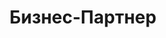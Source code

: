 --- 
title: "Бизнес-Партнер" 
site: "www.b-p96.ru" 
town: "Симферополь" 
tel: ["+380 95 106 44 33, +380 95 511 60 45"] 
address: "Россия, Республика Крым, г. Симферополь, б-р Франко, 4, оф. 1" 
mail: "bp-agent@mail.ru" 
--- 